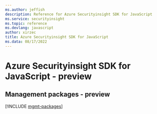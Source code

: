 ```yaml
---
ms.author: jeffish
description: Reference for Azure Securityinsight SDK for JavaScript
ms.service: securityinsight
ms.topic: reference
ms.devlang: javascript
author: xirzec
title: Azure Securityinsight SDK for JavaScript
ms.data: 08/17/2022
---
```

# Azure Securityinsight SDK for JavaScript - preview

## Management packages - preview
[!INCLUDE [mgmt-packages](securityinsight-mgmt-index.md)]